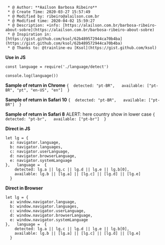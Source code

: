 ```
 * @ Author: **Aailson Barbosa Ribeiro**
 * @ Create Time: 2020-03-27 15:57:49
 * @ Modified by: ribeiro@alailson.com.br
 * @ Modified time: 2020-04-02 15:59:27
 * @ Description: +info: [https://alailson.com.br/barbosa-ribeiro-about-sobre](https://alailson.com.br/barbosa-ribeiro-about-sobre)
 * @ Inspiration in: [https://gist.github.com/ksol/62b489572944ca70b4ba](https://gist.github.com/ksol/62b489572944ca70b4ba)
 * @ Thanks to: @trainline-eu [Ksol](https://gist.github.com/ksol)
```

**Use in JS**
```
const language = require('./language/detect')

console.log(language())
```


**Sample of return in Chrome**
`
{ 
    detected: "pt-BR",  
    available: ["pt-BR", "pt", "en-US", "en"] 
}
 `

**Sample of return in Safari 10**
`
{ 
    detected: "pt-BR",  
    available: ["pt-BR"] 
}
 `

**Sample of return in Safari 8**
ALERT: here country show in lower case
`
{ 
    detected: "pt-br",  
    available: ["pt-br"] 
}
 `


**Direct in JS**
```
let lg = {
  a: navigator.language,
  b: navigator.languages,
  c: navigator.userLanguage,
  d: navigator.browserLanguage,
  e: navigator.systemLanguage
},   language =  {
    detected: lg.a || lg.c || lg.d || lg.e || lg.b[0],
    available: lg.b || [lg.a] || [lg.c] || [lg.d] || [lg.e]
  }
```
**Direct in Browser**
```
let lg = {
  a: window.navigator.language,
  b: window.navigator.languages,
  c: window.navigator.userLanguage,
  d: window.navigator.browserLanguage,
  e: window.navigator.systemLanguage
},   language =  {
    detected: lg.a || lg.c || lg.d || lg.e || lg.b[0],
    available: lg.b || [lg.a] || [lg.c] || [lg.d] || [lg.e]
  }
```
